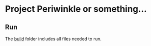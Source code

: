# Project Periwinkle or something...
## Run
The [build](build) folder includes all files needed to run.
